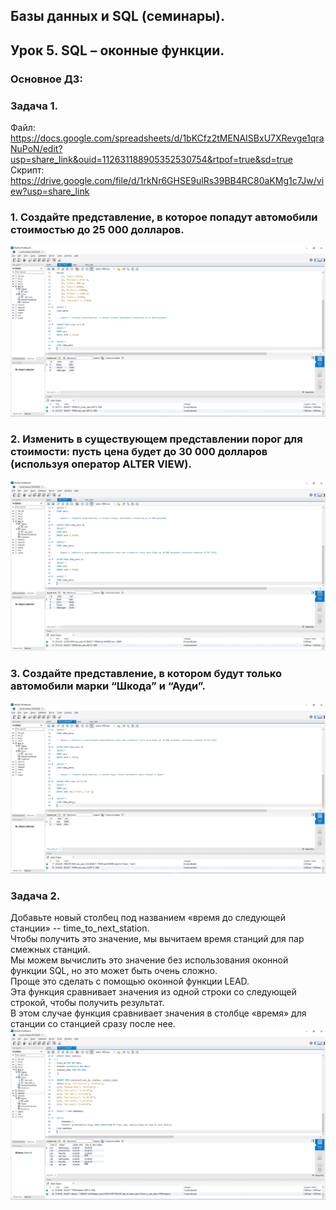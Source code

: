 ## Базы данных и SQL (семинары).
## Урок 5. SQL – оконные функции.  

### Основное ДЗ:  
  
### Задача 1.
Файл:  
https://docs.google.com/spreadsheets/d/1bKCfz2tMENAISBxU7XRevge1qraNuPoN/edit?usp=share_link&ouid=112631188905352530754&rtpof=true&sd=true  
Скрипт:  
https://drive.google.com/file/d/1rkNr6GHSE9ulRs39BB4RC80aKMg1c7Jw/view?usp=share_link  
  
### 1.	Создайте представление, в которое попадут автомобили стоимостью  до 25 000 долларов.  
![](view_cars_25.jpg)  
### 2.	Изменить в существующем представлении порог для стоимости: пусть цена будет до 30 000 долларов  (используя оператор ALTER VIEW).  
![](view_cars_30.jpg)  
### 3. 	Создайте представление, в котором будут только автомобили марки “Шкода” и “Ауди”.  
![](Audi_Shkoda.jpg)  
  
### Задача 2.  
  
Добавьте новый столбец под названием «время до следующей станции» -- time_to_next_station.  
Чтобы получить это значение, мы вычитаем время станций для пар смежных станций.  
Мы можем вычислить это значение без использования оконной функции SQL, но это может быть очень сложно.  
Проще это сделать с помощью оконной функции LEAD.  
Эта функция сравнивает значения из одной строки со следующей строкой, чтобы получить результат.  
В этом случае функция сравнивает значения в столбце «время» для станции со станцией сразу после нее.  
![](lead_timediff.jpg)